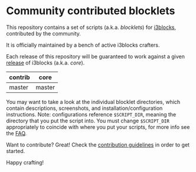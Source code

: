 # Community contributed blocklets

This repository contains a set of scripts (a.k.a. *blocklets*) for
[i3blocks](https://github.com/vivien/i3blocks), contributed by the
community.

It is officially maintained by a bench of active i3blocks crafters.

Each release of this repository will be guaranteed to work against
a given [release](https://github.com/vivien/i3blocks/releases) of
i3blocks (a.k.a. *core*).

contrib | core
------- | ----
master  | master

You may want to take a look at the individual blocklet directories,
which contain descriptions, screenshots, and installation/configuration
instructions.
Note: configurations reference `$SCRIPT_DIR`, meaning the directory that you put
the script into. 
You must change `$SCRIPT_DIR` appropriately to coincide with where you put
your scripts, for more info see the [FAQ](https://github.com/vivien/i3blocks-contrib/wiki/FAQ#blocklets-refer-to-script_dir-what-does-that-mean-how-can-i-use-it).

Want to contribute?
Great!
Check the [contribution guidelines](https://github.com/vivien/i3blocks-contrib/blob/master/CONTRIBUTING.md)
in order to get started.

Happy crafting!
